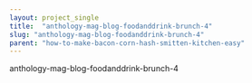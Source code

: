 ```yaml
---
layout: project_single
title:  "anthology-mag-blog-foodanddrink-brunch-4"
slug: "anthology-mag-blog-foodanddrink-brunch-4"
parent: "how-to-make-bacon-corn-hash-smitten-kitchen-easy"
---
```

anthology-mag-blog-foodanddrink-brunch-4
